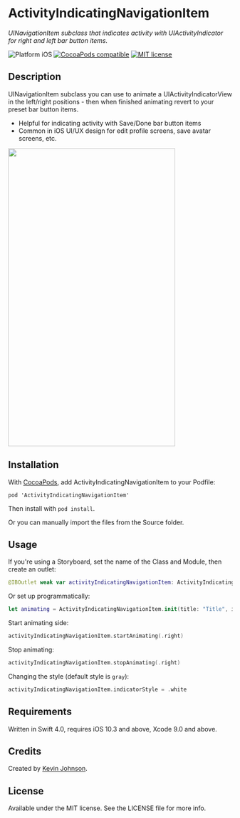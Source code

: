 # ActivityIndicatingNavigationItem

_UINavigationItem subclass that indicates activity with UIActivityIndicator for right and left  bar button items._

![Platform iOS](https://img.shields.io/badge/platform-iOS-blue.svg)
[![CocoaPods compatible](https://img.shields.io/cocoapods/v/ActivityIndicatingNavigationItem.svg)](https://cocoapods.org/pods/ActivityIndicatingNavigationItem)
[![MIT license](http://img.shields.io/badge/license-MIT-blue.svg)](https://github.com/longhorn499/ActivityIndicatingNavigationItem/raw/master/LICENSE.md)


## Description

UINavigationItem subclass you can use to animate a UIActivityIndicatorView in the left/right positions - then when finished animating revert to your preset bar button items. 
- Helpful for indicating activity with Save/Done bar button items 
- Common in iOS UI/UX design for edit profile screens, save avatar screens, etc.

<img src="https://raw.githubusercontent.com/longhorn499/ActivityIndicatingNavigationItem/master/Screenshots/Screenshot.png" width="375px" height="667px"/>

## Installation

With [CocoaPods](https://cocoapods.org), add ActivityIndicatingNavigationItem to your Podfile:

```
pod 'ActivityIndicatingNavigationItem'
```

Then install with `pod install`.

Or you can manually import the files from the Source folder.


## Usage

If you're using a Storyboard, set the name of the Class and Module, then create an outlet:

``` swift
@IBOutlet weak var activityIndicatingNavigationItem: ActivityIndicatingNavigationItem!
```

Or set up programmatically:

``` swift
let animating = ActivityIndicatingNavigationItem.init(title: "Title", indicatorStyle: .white)
```


Start animating side:

``` swift
activityIndicatingNavigationItem.startAnimating(.right)
```

Stop animating:

``` swift
activityIndicatingNavigationItem.stopAnimating(.right)
```

Changing the style (default style is `gray`):

````swift
activityIndicatingNavigationItem.indicatorStyle = .white
````


## Requirements

Written in Swift 4.0, requires iOS 10.3 and above, Xcode 9.0 and above.


## Credits

Created by [Kevin Johnson](http://www.johnsonkevin.com).


## License

Available under the MIT license. See the LICENSE file for more info.
